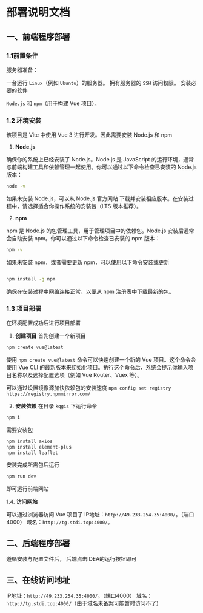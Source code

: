 # 部署说明文档

## 一、前端程序部署

### 1.1前置条件

服务器准备：

一台运行 `Linux`（例如 `Ubuntu`）的服务器。
拥有服务器的 `SSH` 访问权限。
安装必要的软件

`Node.js` 和 `npm`（用于构建 Vue 项目）。

### 1.2 环境安装

该项目是 Vite 中使用 Vue 3 进行开发。因此需要安装 Node.js 和 npm

1. **Node.js**

确保你的系统上已经安装了 Node.js。Node.js 是 JavaScript 的运行环境，通常与前端构建工具和依赖管理一起使用。你可以通过以下命令检查已安装的 Node.js 版本：

~~~bash
node -v
~~~
如果未安装 Node.js，可以从 Node.js 官方网站 下载并安装相应版本。在安装过程中，请选择适合你操作系统的安装包（LTS 版本推荐）。

2. **npm**

npm 是 Node.js 的包管理工具，用于管理项目中的依赖包。Node.js 安装后通常会自动安装 npm。你可以通过以下命令检查已安装的 npm 版本：

~~~bash
npm -v
~~~
如果未安装 npm，或者需要更新 npm，可以使用以下命令安装或更新 

~~~bash

npm install -g npm
~~~
确保在安装过程中网络连接正常，以便从 npm 注册表中下载最新的包。
   




### 1.3 项目部署
在环境配置成功后进行项目部署
1. **创建项目**
首先创建一个新项目
~~~bash
npm create vue@latest
~~~

使用 `npm create vue@latest` 命令可以快速创建一个新的 Vue 项目。这个命令会使用 Vue CLI 的最新版本来初始化项目。执行这个命令后，系统会提示你输入项目名称以及选择配置选项（例如 Vue Router、Vuex 等）。

可以通过设置镜像源加快依赖包的安装速度 `npm config set registry https://registry.npmmirror.com/ `

2. **安装依赖**
在目录 `kqgis` 下运行命令  
```sh
npm i
```
需要安装包
```sh
npm install axios
npm install element-plus
npm install leaflet
```
安装完成所需包后运行  
```sh
npm run dev
```
即可运行前端网站

1.4. **访问网站**

可以通过浏览器访问 Vue 项目了
IP地址：`http://49.233.254.35:4000/`。（端口4000）
域名：`http://tg.stdi.top:4000/`。

## 二、后端程序部署

遵循安装与配置文件后，
后端点击IDEA的运行按钮即可

## 三、在线访问地址
IP地址：`http://49.233.254.35:4000/`。（端口4000）
域名：`http://tg.stdi.top:4000/`（由于域名未备案可能暂时访问不了）



